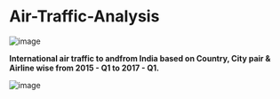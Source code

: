 # Air-Traffic-Analysis

![image](https://github.com/Prady2309/Air-Traffic-Analysis/assets/95231874/36752870-134d-4ea8-a659-f44e3b44965f)

**International air traffic to andfrom India based on Country, City pair & Airline wise from 2015 - Q1 to 2017 - Q1.**

![image](https://github.com/Prady2309/Air-Traffic-Analysis/assets/95231874/4d0166f0-4624-4200-be3a-734abbdafad5)
